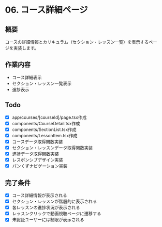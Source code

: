 # 06. コース詳細ページ

## 概要
コースの詳細情報とカリキュラム（セクション・レッスン一覧）を表示するページを実装します。

## 作業内容
- コース詳細表示
- セクション・レッスン一覧表示
- 進捗表示

## Todo
- [x] app/courses/[courseId]/page.tsx作成
- [x] components/CourseDetail.tsx作成
- [x] components/SectionList.tsx作成
- [x] components/LessonItem.tsx作成
- [x] コースデータ取得関数実装
- [x] セクション・レッスンデータ取得関数実装
- [x] 進捗データ取得関数実装
- [x] レスポンシブデザイン実装
- [x] パンくずナビゲーション実装

## 完了条件
- [x] コース詳細情報が表示される
- [x] セクション・レッスンが階層的に表示される
- [x] 各レッスンの進捗状況が表示される
- [x] レッスンクリックで動画視聴ページに遷移する
- [x] 未認証ユーザーには制限が表示される